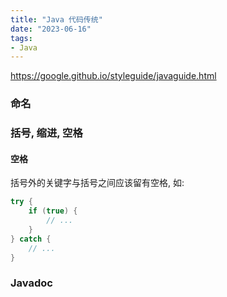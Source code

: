 ```yaml
---
title: "Java 代码传统"
date: "2023-06-16"
tags:
- Java
---
```


https://google.github.io/styleguide/javaguide.html

### 命名

### 括号, 缩进, 空格

#### 空格
括号外的关键字与括号之间应该留有空格, 如:
```java
try {
	if (true) {
		// ...
	}
} catch {
	// ...
}
```

### Javadoc
